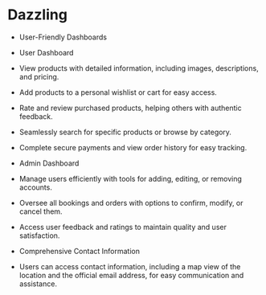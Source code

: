 # Dazzling 
- User-Friendly Dashboards

- User Dashboard
-  View products with detailed information, including images, descriptions, and pricing.
-  Add products to a personal wishlist or cart for easy access.
- Rate and review purchased products, helping others with authentic feedback.
- Seamlessly search for specific products or browse by category.
- Complete secure payments and view order history for easy tracking.
- Admin Dashboard
- Manage users efficiently with tools for adding, editing, or removing accounts.
- Oversee all bookings and orders with options to confirm, modify, or cancel them.
- Access user feedback and ratings to maintain quality and user satisfaction.
- Comprehensive Contact Information

- Users can access contact information, including a map view of the location and the official email address, for easy communication and assistance.


